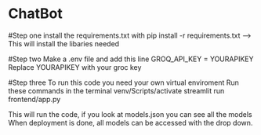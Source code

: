 # ChatBot
#Step one install the requirements.txt with 
pip install -r requirements.txt --> This will install the libaries needed

#Step two 
Make a .env file and add this line GROQ_API_KEY = YOURAPIKEY
Replace YOURAPIKEY with your groc key

#Step three
To run this code you need your own virtual enviroment 
Run these commands in the terminal 
venv/Scripts/activate
streamlit run frontend/app.py

This will run the code, if you look at models.json you can see all the models 
When deployment is done, all models can be accessed with the drop down. 
